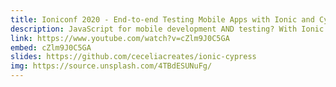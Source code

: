 ```yaml
---
title: Ioniconf 2020 - End-to-end Testing Mobile Apps with Ionic and Cypress
description: JavaScript for mobile development AND testing? With Ionic and Cypress, developers can leverage frameworks they already love to code and test PWA and mobile applications prior to native complication.
link: https://www.youtube.com/watch?v=cZlm9J0C5GA
embed: cZlm9J0C5GA
slides: https://github.com/ceceliacreates/ionic-cypress
img: https://source.unsplash.com/4TBdESUNuFg/
---
```

